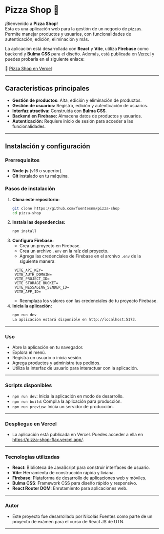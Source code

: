 # Pizza Shop 🍕

¡Bienvenido a **Pizza Shop**!  
Esta es una aplicación web para la gestión de un negocio de pizzas. Permite manejar productos y usuarios, con funcionalidades de autenticación, edición, eliminación y más.

La aplicación está desarrollada con **React** y **Vite**, utiliza **Firebase** como backend y **Bulma CSS** para el diseño. Además, está publicada en [Vercel](https://vercel.com/) y puedes probarla en el siguiente enlace:

🔗 [Pizza Shop en Vercel](https://pizza-shop-flax.vercel.app/)

---

## Características principales
- **Gestión de productos:** Alta, edición y eliminación de productos.
- **Gestión de usuarios:** Registro, edición y autenticación de usuarios.
- **Interfaz atractiva:** Construida con **Bulma CSS**.
- **Backend en Firebase:** Almacena datos de productos y usuarios.
- **Autenticación:** Requiere inicio de sesión para acceder a las funcionalidades.

---

## Instalación y configuración

### Prerrequisitos
- **Node.js** (v16 o superior).
- **Git** instalado en tu máquina.

### Pasos de instalación
1. **Clona este repositorio:**
   ```bash
   git clone https://github.com/fuentesnm/pizza-shop
   cd pizza-shop

2. **Instala las dependencias:**
   ```bash
   npm install

3. **Configura Firebase:**
   - Crea un proyecto en Firebase.
   - Crea un archivo `.env` en la raíz del proyecto.
   - Agrega las credenciales de Firebase en el archivo `.env` de la siguiente manera:
   ```
    VITE_API_KEY=
    VITE_AUTH_DOMAIN=
    VITE_PROJECT_ID=
    VITE_STORAGE_BUCKET=
    VITE_MESSAGING_SENDER_ID=
    VITE_APP_ID= 
   ```
   - Reemplaza los valores con las credenciales de tu proyecto Firebase.
4. **Inicia la aplicación:**
   ```bash
   npm run dev
   La aplicación estará disponible en http://localhost:5173.
---
### Uso
- Abre la aplicación en tu navegador.
- Explora el menú. 
- Registra un usuario o inicia sesión.
- Agrega productos y administra tus pedidos.
- Utiliza la interfaz de usuario para interactuar con la aplicación.
---
### Scripts disponibles
- `npm run dev`: Inicia la aplicación en modo de desarrollo.
- `npm run build`: Compila la aplicación para producción.
- `npm run preview`: Inicia un servidor de producción.
---
### Despliegue en Vercel
- La aplicación está publicada en Vercel. Puedes acceder a ella en https://pizza-shop-flax.vercel.app/.
---
### Tecnologías utilizadas
- **React**: Biblioteca de JavaScript para construir interfaces de usuario.
- **Vite**: Herramienta de construcción rápida y liviana.
- **Firebase**: Plataforma de desarrollo de aplicaciones web y móviles.
- **Bulma CSS**: Framework CSS para diseño rápido y responsivo.
- **React Router DOM**: Enrutamiento para aplicaciones web.
---
### Autor
- Este proyecto fue desarrollado por Nicolás Fuentes como parte de un proyecto de exámen para el curso de React JS de UTN.
---
